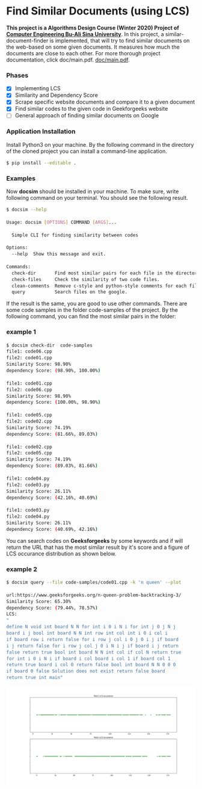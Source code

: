 # Find Similar Documents (using LCS) 
**This project is a Algorithms Design Course (Winter 2020) Project of [Computer Engineering Bu-Ali Sina University](http://eng.basu.ac.ir/en/ce)**. In this project, a similar-document-finder is implemented, that will try to find similar documents on the web-based on some given documents. It measures how much the documents are close to each other. For more thorough project documentation, click doc/main.pdf. [doc/main.pdf](doc/main.pdf).
### Phases
- [x] Implementing LCS
- [x] Similarity and Dependency Score
- [x] Scrape specific website documents and compare it to a given document
- [x] Find similar codes to the given code in Geekforgeeks website
- [ ] General approach of finding similar documents on Google
### Application Installation
Install Python3 on your machine.
By the following command in the directory of the cloned project
you can install a command-line application.
``` bash
$ pip install --editable .
```
### Examples
Now **docsim** should be installed in your machine.
To make sure, write following command on your terminal.
You should see the following result.
``` bash
$ docsim --help

Usage: docsim [OPTIONS] COMMAND [ARGS]...

  Simple CLI for finding similarity between codes

Options:
  --help  Show this message and exit.

Commands:
  check-dir       Find most similar pairs for each file in the directory.
  check-files     Check the similarity of two code files.
  clean-comments  Remove c-style and python-style comments for each file in the directory.
  query           Search files on the google.

```
If the result is the same, you are good to use other commands. There are some code samples in the folder code-samples of the project. By the following command, you can find the most similar pairs in the folder:
### example 1
``` bash
$ docsim check-dir  code-samples
file1: code06.cpp
file2: code01.cpp 
Similarity Score: 98.90%
dependency Score: (98.90%, 100.00%)

file1: code01.cpp
file2: code06.cpp 
Similarity Score: 98.90%
dependency Score: (100.00%, 98.90%)

file1: code05.cpp
file2: code02.cpp 
Similarity Score: 74.19%
dependency Score: (81.66%, 89.03%)

file1: code02.cpp
file2: code05.cpp 
Similarity Score: 74.19%
dependency Score: (89.03%, 81.66%)

file1: code04.py
file2: code03.py 
Similarity Score: 26.11%
dependency Score: (42.16%, 40.69%)

file1: code03.py
file2: code04.py 
Similarity Score: 26.11%
dependency Score: (40.69%, 42.16%)

``` 
You can search codes on **Geeksforgeeks** by some keywords and if will return the URL that has the most similar result by it's score and a figure of
LCS occurance distribution as shown below.

### example 2
``` bash
$ docsim query --file code-samples/code01.cpp -k 'n queen' --plot

url:https://www.geeksforgeeks.org/n-queen-problem-backtracking-3/ 
Similarity Score: 65.30%
dependency Score: (79.44%, 78.57%)
LCS:
"
define N void int board N N for int i 0 i N i for int j 0 j N j 
board i j bool int board N N int row int col int i 0 i col i 
if board row i return false for i row j col i 0 j 0 i j if board 
i j return false for i row j col j 0 i N i j if board i j return 
false return true bool int board N N int col if col N return true 
for int i 0 i N i if board i col board i col 1 if board col 1 
return true board i col 0 return false bool int board N N 0 0 0 
if board 0 false Solution does not exist return false board 
return true int main"
```
![LCS occurance distribution](doc/images/docsim_fig.png)

